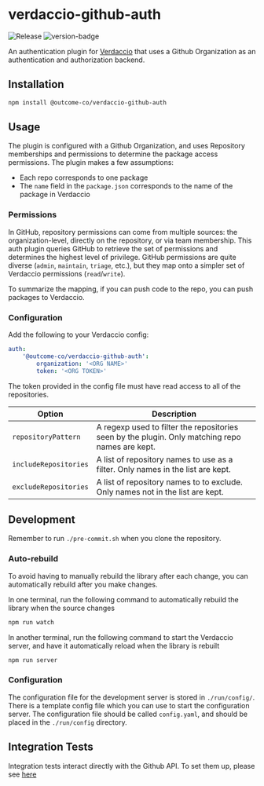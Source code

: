 # verdaccio-github-auth
![Release](https://github.com/outcome-co/verdaccio-github-auth-js/workflows/Release/badge.svg?branch=v2.0.1) ![version-badge](https://img.shields.io/badge/version-2.0.1-brightgreen)

An authentication plugin for [Verdaccio](https://verdaccio.org) that uses a Github Organization as an authentication and authorization backend.

## Installation

```sh
npm install @outcome-co/verdaccio-github-auth
```

## Usage

The plugin is configured with a Github Organization, and uses Repository memberships and permissions to determine the package access permissions.
The plugin makes a few assumptions:

-   Each repo corresponds to one package
-   The `name` field in the `package.json` corresponds to the name of the package in Verdaccio

### Permissions

In GitHub, repository permissions can come from multiple sources: the organization-level, directly on the repository, or via team membership. This auth plugin queries GitHub to retrieve the set of permissions and determines the highest level of privilege. GitHub permissions are quite diverse (`admin`, `maintain`, `triage`, etc.), but they map onto a simpler set of Verdaccio permissions (`read`/`write`).

To summarize the mapping, if you can push code to the repo, you can push packages to Verdaccio.

### Configuration

Add the following to your Verdaccio config:

```yaml
auth:
    '@outcome-co/verdaccio-github-auth':
        organization: '<ORG NAME>'
        token: '<ORG TOKEN>'
```

The token provided in the config file must have read access to all of the repositories.

| Option                | Description                                                                                     |
| --------------------- | ----------------------------------------------------------------------------------------------- |
| `repositoryPattern`   | A regexp used to filter the repositories seen by the plugin. Only matching repo names are kept. |
| `includeRepositories` | A list of repository names to use as a filter. Only names in the list are kept.                 |
| `excludeRepositories` | A list of repository names to to exclude. Only names not in the list are kept.                  |

## Development

Remember to run `./pre-commit.sh` when you clone the repository.

### Auto-rebuild

To avoid having to manually rebuild the library after each change, you can automatically rebuild after you make changes.

In one terminal, run the following command to automatically rebuild the library when the source changes

```sh
npm run watch
```

In another terminal, run the following command to start the Verdaccio server, and have it automatically reload when the library is rebuilt

```sh
npm run server
```

### Configuration

The configuration file for the development server is stored in `./run/config/`. There is a template config file which you can use to start the configuration server. The configuration file should be called `config.yaml`, and should be placed in the `./run/config` directory.

## Integration Tests

Integration tests interact directly with the Github API.
To set them up, please see [here](test/README.md)
